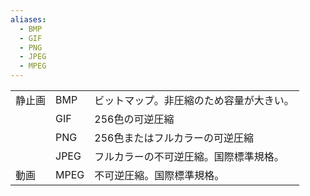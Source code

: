 ```yaml
---
aliases:
  - BMP
  - GIF
  - PNG
  - JPEG
  - MPEG
---
```

|        |      |                                          |
| ------ | ---- | ---------------------------------------- |
| 静止画 | BMP  | ビットマップ。非圧縮のため容量が大きい。 |
|        | GIF  | 256色の可逆圧縮                          |
|        | PNG  | 256色またはフルカラーの可逆圧縮          |
|        | JPEG | フルカラーの不可逆圧縮。国際標準規格。   |
| 動画   | MPEG | 不可逆圧縮。国際標準規格。               |
 
